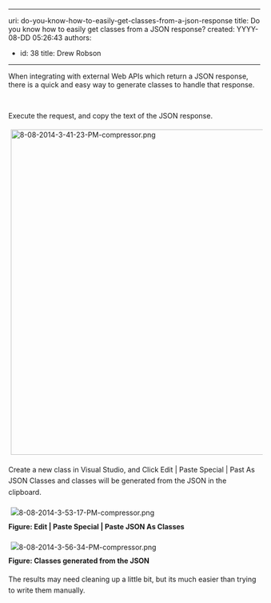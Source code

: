 

---
uri: do-you-know-how-to-easily-get-classes-from-a-json-response
title: Do you know how to easily get classes from a JSON response?
created: YYYY-08-DD 05:26:43
authors:
  - id: 38
    title: Drew Robson
---




<span class='intro'> ​​When integrating with external&#160;Web APIs which return a JSON response, there is a quick and easy way to generate classes to handle that response. </span>

<p><br></p><p>Execute the request, and copy the text of the JSON response.</p><p><img src="/PublishingImages/8-08-2014-3-41-23-PM-compressor.png" alt="8-08-2014-3-41-23-PM-compressor.png" style="margin&#58;5px;width&#58;650px;" /><br></p><p>Create a new class in Visual Studio, and&#160;<span style="line-height&#58;1.6;">Click Edit | Paste Special | Past As JSON Classes and classes will be generated from the JSON in the clipboard.</span></p><p><span style="line-height&#58;1.6;"><img src="/PublishingImages/8-08-2014-3-53-17-PM-compressor.png" alt="8-08-2014-3-53-17-PM-compressor.png" style="margin&#58;5px;" /><br><strong>Figure&#58; Edit | Paste Special | Paste JSON As Classes</strong></span></p><p><span style="line-height&#58;1.6;"><img src="/PublishingImages/8-08-2014-3-56-34-PM-compressor.png" alt="8-08-2014-3-56-34-PM-compressor.png" style="margin&#58;5px;" /><br><strong>Figure&#58; Classes generated from the JSON</strong></span></p><p><span style="line-height&#58;1.6;">The results may need cleaning up a little bit, but it</span><span style="line-height&#58;1.6;">s much easier than trying to write them manually.</span><br></p><p><br></p>



